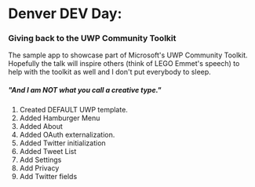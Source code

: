 # Denver DEV Day:
### Giving back to the UWP Community Toolkit
The sample app to showcase part of Microsoft's UWP Community Toolkit.
Hopefully the talk will inspire others (think of LEGO Emmet's speech)  to help with the toolkit as well and I don't put everybody to sleep.

##### "And I am NOT what you call a creative type."

1. Created DEFAULT UWP template.
2. Added Hamburger Menu
3. Added About
4. Added OAuth externalization.
5. Added Twitter initialization
6. Added Tweet List
7. Add Settings
8. Add Privacy
9. Add Twitter fields